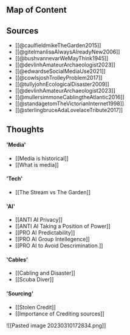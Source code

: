 
## Map of Content

## Sources
- [[@caulfieldmikeTheGarden2015]]
- [[@gitelmanlisaAlwaysAlreadyNew2006]]
- [[@bushvannevarWeMayThink1945]]
- [[@devlinhAmateurArchaeologist2023]]
- [[@edwardseSocialMediaUse2021]]
- [[@cowlsjoshTrolleyProblem2017]]
- [[@tullyjohnEcologicalDisaster2009]]
- [[@devlinhAmateurArchaeologist2023]]
- [[@mullersimmoneCablingtheAtlantic2016]]
- [[@standagetomTheVictorianInternet1998]]
- [[@sterlingbruceAdaLovelaceTribute2017]]

## Thoughts

#### 'Media'
-  [[Media is historical]]
-  [[What is media]]

#### 'Tech'
- [[The Stream vs The Garden]] 

#### 'AI'
- [[ANTI AI Privacy]]
- [[ANTI AI Taking a Position of Power]]
- [[PRO AI Predictability]]
- [[PRO AI Group Intellegence]]
- [[PRO AI to Avoid Descrimination.]]

#### 'Cables'
- [[Cabling and Disaster]]
- [[Scuba Diver]]

#### 'Sourcing'
- [[Stolen Credit]]
- [[Importance of Crediting sources]]



 ![[Pasted image 20230310172834.png]]